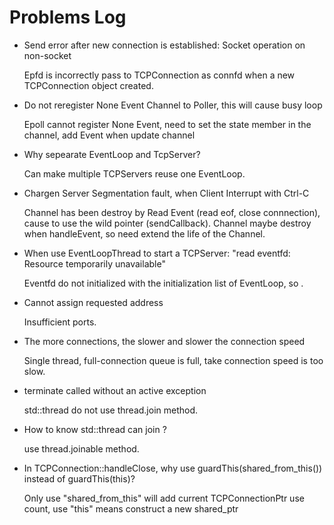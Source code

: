 # Problems Log

- Send error after new connection is established: Socket operation on non-socket

    Epfd is incorrectly pass to TCPConnection as connfd when a new TCPConnection object created.

- Do not reregister None Event Channel to Poller, this will cause busy loop

    Epoll cannot register None Event, need to set the state member in the channel, add Event when update channel 

- Why sepearate EventLoop and TcpServer?

    Can make multiple TCPServers reuse one EventLoop.

- Chargen Server Segmentation fault, when Client Interrupt with Ctrl-C
    
    Channel has been destroy by Read Event (read eof, close connnection), cause to use the wild pointer (sendCallback).
    Channel maybe destroy when handleEvent, so need extend the life of the Channel. 

- When use EventLoopThread to start a TCPServer: "read eventfd: Resource temporarily unavailable"

    Eventfd do not initialized with the initialization list of EventLoop, so .

- Cannot assign requested address

    Insufficient ports.

- The more connections, the slower and slower the connection speed

    Single thread, full-connection queue is full, take connection speed is too slow.

- terminate called without an active exception

    std::thread do not use thread.join method.

- How to know std::thread can join ?

    use thread.joinable method.

- In TCPConnection::handleClose, why use guardThis(shared_from_this()) instead of guardThis(this)?

    Only use "shared_from_this" will add current TCPConnectionPtr use count, use "this" means construct a new shared_ptr